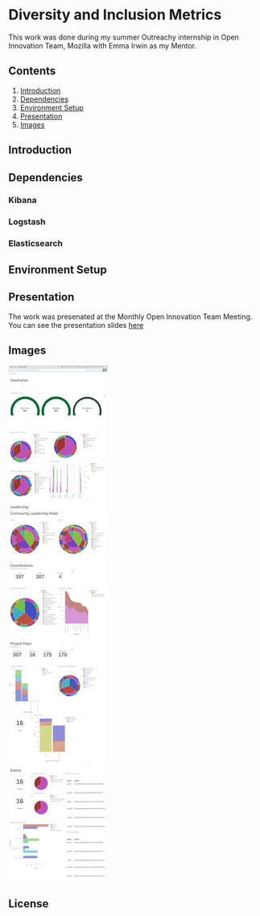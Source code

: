 # Diversity and Inclusion Metrics

This work was done during my summer Outreachy internship in Open Innovation Team, Mozilla with Emma Irwin as my Mentor.

## Contents
1. [Introduction](#introduction)
2. [Dependencies](#dependencies)
3. [Environment Setup](#environment-setup)
4. [Presentation](#presentation)
5. [Images ](#images)

## Introduction

## Dependencies

### Kibana
### Logstash
### Elasticsearch

## Environment Setup

## Presentation 
The work was presenated at the Monthly Open Innovation Team Meeting. You can see the presentation slides [here](https://docs.google.com/presentation/d/1h4iVZrPmYFp3CSzT-wq8gKCAhw2utjlwTCzxDASGgcU/edit?usp=sharing)

## Images
<img src ="https://github.com/akshitac8/diversity_metrics_prototype/blob/master/Prototype-Images/Dashboard.png"></img>

## License
